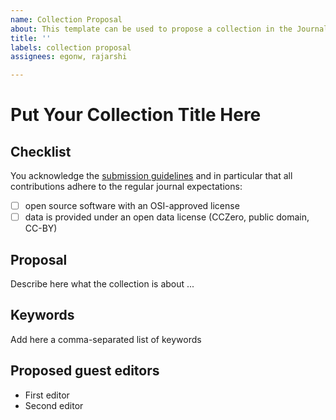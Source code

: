 ```yaml
---
name: Collection Proposal
about: This template can be used to propose a collection in the Journal of Cheminformatics.
title: ''
labels: collection proposal
assignees: egonw, rajarshi

---
```


# Put Your Collection Title Here

## Checklist

You acknowledge the [submission guidelines](https://jcheminf.biomedcentral.com/submission-guidelines) and in particular that all contributions adhere to the regular journal expectations:

 - [ ] open source software with an OSI-approved license
 - [ ] data is provided under an open data license (CCZero, public domain, CC-BY)

## Proposal

Describe here what the collection is about ...

## Keywords

Add here a comma-separated list of keywords 

## Proposed guest editors

 * First editor <ORCID>
 * Second editor <ORCID>
